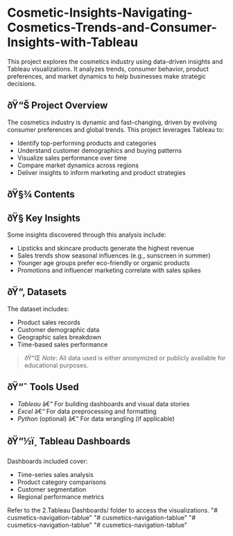 # Cosmetic-Insights-Navigating-Cosmetics-Trends-and-Consumer-Insights-with-Tableau

This project explores the cosmetics industry using data-driven insights and Tableau visualizations. It analyzes trends, consumer behavior, product preferences, and market dynamics to help businesses make strategic decisions.

## ðŸ“Š Project Overview

The cosmetics industry is dynamic and fast-changing, driven by evolving consumer preferences and global trends. This project leverages Tableau to:

- Identify top-performing products and categories
- Understand customer demographics and buying patterns
- Visualize sales performance over time
- Compare market dynamics across regions
- Deliver insights to inform marketing and product strategies

## ðŸ§¾ Contents



## ðŸ§  Key Insights

Some insights discovered through this analysis include:

- Lipsticks and skincare products generate the highest revenue
- Sales trends show seasonal influences (e.g., sunscreen in summer)
- Younger age groups prefer eco-friendly or organic products
- Promotions and influencer marketing correlate with sales spikes

## ðŸ“‚ Datasets

The dataset includes:

- Product sales records
- Customer demographic data
- Geographic sales breakdown
- Time-based sales performance

> ðŸ“Œ *Note*: All data used is either anonymized or publicly available for educational purposes.

## ðŸ“ˆ Tools Used

- *Tableau* â€“ For building dashboards and visual data stories  
- *Excel* â€“ For data preprocessing and formatting  
- *Python* (optional) â€“ For data wrangling (if applicable)

## ðŸ“½ï¸ Tableau Dashboards

Dashboards included cover:

- Time-series sales analysis
- Product category comparisons
- Customer segmentation
- Regional performance metrics

Refer to the 2.Tableau Dashboards/ folder to access the visualizations.
"# cusmetics-navigation-tablue" 
"# cusmetics-navigation-tablue" 
"# cusmetics-navigation-tablue" 
"# cusmetics-navigation-tablue" 
